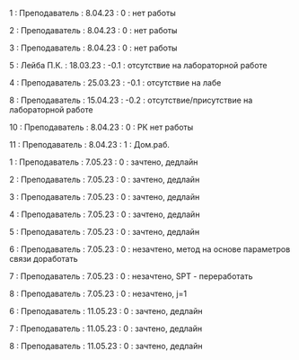 1 : Преподаватель : 8.04.23 : 0 : нет работы

2 : Преподаватель : 8.04.23 : 0 : нет работы

3 : Преподаватель : 8.04.23 : 0 : нет работы

5 : Лейба П.К. : 18.03.23 : -0.1 : отсутствие на лабораторной работе

4 : Преподаватель : 25.03.23 : -0.1 : отсутствие на лабе

8 : Преподаватель : 15.04.23 : -0.2 : отсутствие/присутствие на лабораторной работе

10 : Преподаватель : 8.04.23 : 0 : РК нет работы

11 : Преподаватель : 8.04.23 : 1 : Дом.раб.

1 : Преподаватель : 7.05.23 : 0 : зачтено, дедлайн

2 : Преподаватель : 7.05.23 : 0 : зачтено, дедлайн

3 : Преподаватель : 7.05.23 : 0 : зачтено, дедлайн

4 : Преподаватель : 7.05.23 : 0 : зачтено, дедлайн

5 : Преподаватель : 7.05.23 : 0 : зачтено, дедлайн

6 : Преподаватель : 7.05.23 : 0 : незачтено, метод на основе параметров связи доработать

7 : Преподаватель : 7.05.23 : 0 : незачтено, SPT - переработать

8 : Преподаватель : 7.05.23 : 0 : незачтено, j=1

6 : Преподаватель : 11.05.23 : 0 : зачтено, дедлайн

7 : Преподаватель : 11.05.23 : 0 : зачтено, дедлайн

8 : Преподаватель : 11.05.23 : 0 : зачтено, дедлайн



